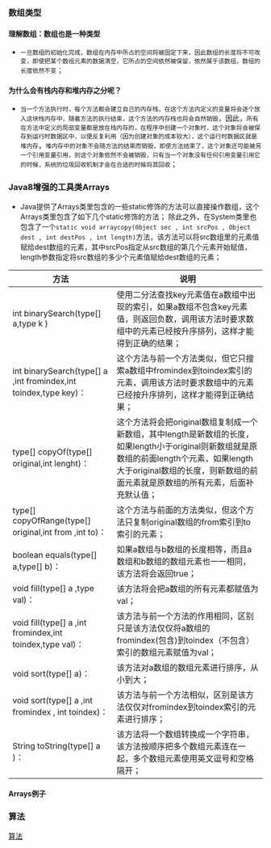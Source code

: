 ### 数组类型
#### 理解数组：数组也是一种类型
+ `一旦数组的初始化完成，数组在内存中所占的空间将被固定下来，因此数组的长度将不可改变，即使把某个数组元素的数据清空，它所占的空间依然被保留，依然属于该数组，数组的长度依然不变`；
#### 为什么会有栈内存和堆内存之分呢？
+ `当一个方法执行时，每个方法都会建立自己的内存栈，在这个方法内定义的变量将会逐个放入这块栈内存中，随着方法的执行结束，这个方法的内存栈也将会自然销毁`，因此，`所有在方法中定义的局部变量都是放在栈内存的，在程序中创建一个对象时，这个对象将会被保存到运行时数据区中，以便反复利用（因为创建对象的成本较大），这个运行时数据区就是堆内存`，`堆内存中的对象不会随方法的结束而销毁，即使方法结束了，这个对象还可能被另一个引用变量引用，则这个对象依然不会被销毁，只有当一个对象没有任何引用变量引用它的时候，系统的垃圾回收机制才会在合适的时候将其回收`；

### Java8增强的工具类Arrays
+ Java提供了Arrays类里包含的一些static修饰的方法可以直接操作数组，这个Arrays类里包含了如下几个static修饰的方法； 除此之外，在System类里也包含了一个`static void arraycopy(0bject sec , int srcPos , Object dest , int destPos , int length)`方法，该方法可以将src数组里的元素值赋给dest数组的元素，其中srcPos指定从src数组的第几个元素开始赋值，length参数指定将src数组的多少个元素值赋给dest数组的元素；

|方法|说明|
|------|------|
|int binarySearch(type[] a,type k )|使用二分法查找key元素值在a数组中出现的索引，如果a数组不包含key元素值，则返回负数，调用该方法时要求数组中的元素已经按升序排列，这样才能得到正确的结果；|
|int binarySearch(type[] a ,int fromindex,int toindex,type key)：|这个方法与前一个方法类似，但它只搜索a数组中fromindex到toindex索引的元素，调用该方法时要求数组中的元素已经按升序排列，这样才能得到正确结果；|
|type[] copyOf(type[] original,int lenght)：|这个方法将会把original数组复制成一个新数组，其中length是新数组的长度，如果length小于original则新数组就是原数组的前面length个元素，如果length大于original数组的长度，则新数组的前面元素就是原数组的所有元素，后面补充默认值；|
|type[] copyOfRange(type[] original,int from ,int to)：|这个方法与前面的方法类似，但这个方法只复制original数组的from索引到to索引的元素；|
|boolean equals(type[] a,type[] b)：|如果a数组与b数组的长度相等，而且a数组和b数组的数组元素也一一相同，该方法将会返回true；|
|void fill(type[] a ,type val)：|该方法将会把a数组的所有元素都赋值为val；|
|void fill(type[] a ,int fromindex,int toindex,type val)：|该方法与前一个方法的作用相同，区别只是该方法仅仅将a数组的fromindex(包含)到toindex（不包含）索引的数组元素赋值为val；|
|void sort(type[] a)：|该方法对a数组的数组元素进行排序，从小到大；|
|void sort(type[] a ,int fromindex , int toindex)：|该方法与前一个方法相似，区别是该方法仅仅对fromindex到toindex索引的元素进行排序；|
|String toString(type[] a )：|该方法将一个数组转换成一个字符串，该方法按顺序把多个数组元素连在一起，多个数组元素使用英文逗号和空格隔开；|

#### Arrays例子


### 算法
[算法](https://github.com/ningbaoqi/Java/blob/master/README-suanfa.md)
